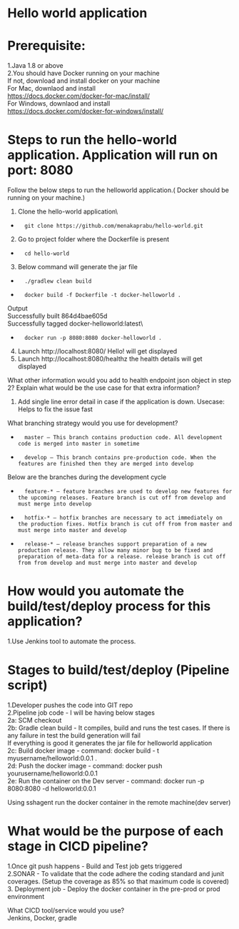 # Hello world application

# Prerequisite:
1.Java 1.8 or above\
2.You should have Docker running on your machine\
If not, download and install docker on your machine\
For Mac, downlaod and install\
https://docs.docker.com/docker-for-mac/install/  
For Windows, downlaod and install\
https://docs.docker.com/docker-for-windows/install/

# Steps to run the hello-world application. Application will run on port: 8080
Follow the below steps to run the helloworld application.( Docker should be running on your machine.)
1. Clone the hello-world application\
* 		git clone https://github.com/menakaprabu/hello-world.git
2. Go to project folder where the Dockerfile is present
* 		cd hello-world
3. Below command will generate the jar file
* 		./gradlew clean build
* 		docker build -f Dockerfile -t docker-helloworld . 
Output\
Successfully built 864d4bae605d\
Successfully tagged docker-helloworld:latest\
* 		docker run -p 8080:8080 docker-helloworld . 
4. Launch http://localhost:8080/ Hello! will get displayed
5. Launch http://localhost:8080/healthz the health details will get displayed

What other information would you add to health endpoint json object in step 2? Explain what would be the use case for that extra information?
1. Add single line error detail in case if the application is down. Usecase: Helps to fix the issue fast

What branching strategy would you use for development?
* 		master — This branch contains production code. All development code is merged into master in sometime
* 		develop — This branch contains pre-production code. When the features are finished then they are merged into develop

Below are the branches during the development cycle
* 		feature-* — feature branches are used to develop new features for the upcoming releases. Feature branch is cut off from develop and must merge into develop
* 		hotfix-* — hotfix branches are necessary to act immediately on the production fixes. Hotfix branch is cut off from from master and must merge into master and develop
* 		release-* — release branches support preparation of a new production release. They allow many minor bug to be fixed and preparation of meta-data for a release. release branch is cut off from from develop and must merge into master and develop

# How would you automate the build/test/deploy process for this application?
1.Use Jenkins tool to automate the process.
# Stages to build/test/deploy (Pipeline script)
1.Developer pushes the code into GIT repo\
2.Pipeline job code - I will be having below stages\
2a: SCM checkout\
2b: Gradle clean build - It compiles, build and runs the test cases. If there is any failure in test the build generation will fail\
If everything is good it generates the jar file for helloworld application\
2c:  Build docker image - command: docker build - t myusername/helloworld:0.0.1 . \
2d: Push the docker image - command: docker push yourusername/helloworld:0.0.1\
2e: Run the container on the Dev server - command: docker run -p 8080:8080 -d helloworld:0.0.1

Using sshagent run the docker container in the remote machine(dev server) 

# What would be the purpose of each stage in CICD pipeline?
1.Once git push happens  - Build and Test job gets triggered\
2.SONAR - To validate that the code adhere the coding standard and junit coverages. (Setup the coverage as 85% so that maximum code is covered)
3. Deployment job - Deploy the docker container in the pre-prod or prod environment

What CICD tool/service would you use?\
Jenkins, Docker, gradle

